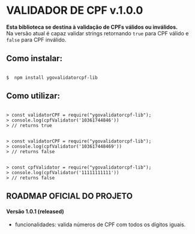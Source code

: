 # VALIDADOR DE CPF v.1.0.0

**Esta biblioteca se destina à validação de CPFs válidos ou inválidos.**  
Na versão atual é capaz validar strings retornando `true` para CPF válido e `false` para CPF inválido.

## Como instalar:

```shell

$  npm install ygovalidatorcpf-lib

```

## Como utilizar:

```node

> const validatorCPF = require("ygovalidatorcpf-lib");
> console.log(cpfValidator('10361744846'))
> // returns true

```

```node

> const validatorCPF = require("ygovalidatorcpf-lib");
> console.log(cpfValidator('103617448469'))
> // returns false

```

```node

> const cpfValidator = require("ygovalidatorcpf-lib");
> console.log(cpfValidator('11111111111'))
> // returns false

```

## ROADMAP OFICIAL DO PROJETO

#### Versão 1.0.1 (released)
- funcionalidades: valida números de CPF com todos os dígitos iguais.
